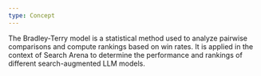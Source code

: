```yaml
---
type: Concept
---
```


The Bradley-Terry model is a statistical method used to analyze pairwise comparisons and compute rankings based on win rates. It is applied in the context of Search Arena to determine the performance and rankings of different search-augmented LLM models.